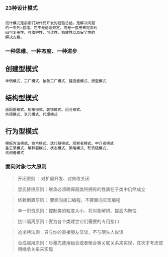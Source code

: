 ### 23种设计模式
```java

设计模式是前辈们对代码开发的经验总结，是解决问题
的一系列>套路，它不是语法规定，而是一套用来提高代
码可复用性、可维护性、可读性、稳健性以及安全性的
解决方案。

```
### 一种思维、一种态度、一种进步
>
## 创建型模式
```java
单例模式、工厂模式、抽象工厂模式、建造者模式、原型模式
```

## 结构型模式
```java
适配器模式、桥接模式、装饰模式、组合模式、
外观模式、享元模式、代理模式
```

## 行为型模式
```java
模板方法模式、命令模式、迭代器模式、观察者模式、中介者模式
备忘录模式、解释器模式、状态模式、策略模式、职责链模式、
访问者模式

```

### 面向对象七大原则
> 开闭原则 ：对扩展开发、对修改关闭

>里氏替换原则：继承必须确保超类所拥有的性质在子类中仍然成立

>依赖倒置原则： 要面向接口编程，不要面向实现编程

>单一职责原则：控制类的粒度大小、将对象解耦、提高内聚性

>接口隔离原则：要为各个类建立它们需要的专用接口

>迪米特法则：只与你的直接朋友交谈，不与陌生人说话

>合成服用原则：尽量先使用组合或者聚合等关联关系来实现，其次才考虑使用继承关系来实现